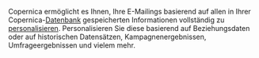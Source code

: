 Copernica ermöglicht es Ihnen, Ihre E-Mailings basierend auf allen in
Ihrer Copernica-[Datenbank](./creating-your-own-databases.md)
gespeicherten Informationen vollständig zu
[personalisieren](./create-clever-emailings.md).
Personalisieren Sie diese basierend auf Beziehungsdaten oder auf
historischen Datensätzen, Kampagnenergebnissen, Umfrageergebnissen und
vielem mehr.
